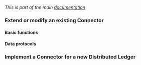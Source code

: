 _This is part of the main [documentation](../main/index.hmtl)_

### Extend or modify an existing Connector 

#### Basic functions

#### Data protocols

### Implement a Connector for a new Distributed Ledger

